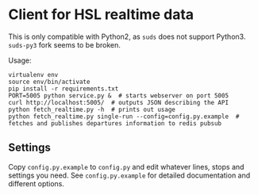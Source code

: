 Client for HSL realtime data
============================

This is only compatible with Python2, as `suds` does not support Python3. `suds-py3` fork seems to be broken.

Usage:

```
virtualenv env
source env/bin/activate
pip install -r requirements.txt
PORT=5005 python service.py &  # starts webserver on port 5005
curl http://localhost:5005/  # outputs JSON describing the API
python fetch_realtime.py -h  # prints out usage
python fetch_realtime.py single-run --config=config.py.example  # fetches and publishes departures information to redis pubsub
```

Settings
--------

Copy `config.py.example` to `config.py` and edit whatever lines, stops and settings you need. See `config.py.example` for detailed documentation and different options.
